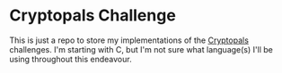 # Cryptopals Challenge

This is just a repo to store my implementations of the [Cryptopals](https://cryptopals.com/) challenges. I'm starting with C, but I'm not sure what language(s) I'll be using throughout this endeavour.
